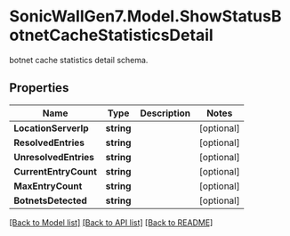 # SonicWallGen7.Model.ShowStatusBotnetCacheStatisticsDetail
botnet cache statistics detail schema.

## Properties

Name | Type | Description | Notes
------------ | ------------- | ------------- | -------------
**LocationServerIp** | **string** |  | [optional] 
**ResolvedEntries** | **string** |  | [optional] 
**UnresolvedEntries** | **string** |  | [optional] 
**CurrentEntryCount** | **string** |  | [optional] 
**MaxEntryCount** | **string** |  | [optional] 
**BotnetsDetected** | **string** |  | [optional] 

[[Back to Model list]](../README.md#documentation-for-models) [[Back to API list]](../README.md#documentation-for-api-endpoints) [[Back to README]](../README.md)

